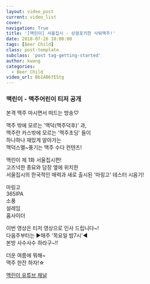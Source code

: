 ```yaml
---
layout: video_post
current: video_list
cover:  
navigation: True
title: '[맥린이] 서울집시 - 상큼포키한 사워맥주!'
date: 2018-07-26 10:00:00
tags: [Beer Child]
class: post-template
subclass: 'post tag-getting-started'
author: kwang
categories:
  - Beer Child
video_url: Bb1AB6fEStg
---
```


### 맥린이 - 맥주어린이 티저 공개 


본격 맥주 마시면서 떠드는 방송♡

맥주 밖에 모르는 '맥덕(맥주덕후)' 과,<br>
맥주란 카스밖에 모르는 '맥주초딩' 들이 <br>
하나하나 재밌게 알아가는<br>
맥덕스멜~풍기는 맥주 수다 컨텐츠!<br>

맥린이 제 1화 서울집시편! <br>
고즈넉한 종묘와 담장 옆에 위치한  <br>
서울집시의 한국적인 매력과 새로 출시된 '마링고' 테스터 시음기!<br>

마링고<br>
365IPA<br>
소풍<br>
설레임<br>
홉사이더 <br>

이번 영상은 티저 영상으로 인사 드립니다~!<br>
다음주부터는 ▶매주 '목요일 밤7시'◀ <br>
본방 사수사수 하라구~!!<br>

더운 여름에 뭐해~ <br>
맥주 한잔 하자!☆<br>

[맥린이 유튜브 채널](https://www.youtube.com/channel/UCKWclNzINS9c_b4QIP5OCQA)